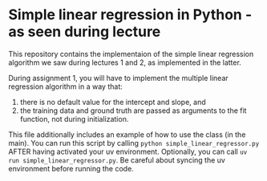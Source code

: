 # Simple linear regression in Python - as seen during lecture

This repository contains the implementaion of the simple linear regression
algorithm we saw during lectures 1 and 2, as implemented in the latter.

During assignment 1, you will have to implement the multiple linear regression algorithm
in a way that:
1. there is no default value for the intercept and slope, and
2. the training data and ground truth are passed as arguments to the fit function, not during initialization.

This file additionally includes an example of how to use the class (in the main).
You can run this script by calling `python simple_linear_regressor.py` AFTER having activated
your uv environment. Optionally, you can call `uv run simple_linear_regressor.py`.
Be careful about syncing the uv environment before running the code.